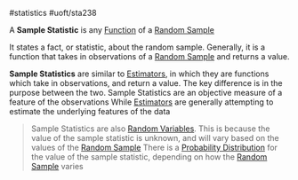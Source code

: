 #statistics 
#uoft/sta238 

A **Sample Statistic** is any [Function](../../Mathematics/MAT235%20Notes/Function.md) of a [Random Sample](Random%20Sample.md)

It states a fact, or statistic, about the random sample. Generally, it is a function that takes in observations of a [Random Sample](Random%20Sample.md) and returns a value.

**Sample Statistics** are similar to [Estimators](Estimator.md), in which they are functions which take in observations, and return a value.
The key difference is in the purpose between the two.
	Sample Statistics are an objective measure of a feature of the observations
	While [Estimators](Estimator.md) are  generally attempting to estimate the underlying features of the data

> Sample Statistics are also [Random Variables](Random%20Variable.md). 
> This is because the value of the sample statistic is unknown, and will vary based on the values of the [Random Sample](Random%20Sample.md)
> 	There is a [Probability Distribution](Probability%20Distribution.md) for the value of the sample statistic, depending on how the [Random Sample](Random%20Sample.md) varies
